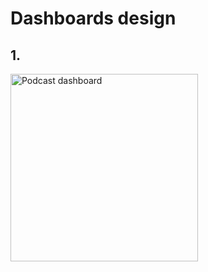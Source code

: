 # Dashboards design

## 1.
<img height="300" src="https://assets.justinmind.com/wp-content/webp-express/webp-images/uploads/2020/02/dashboard-example-podcast-insoft.png.webp" alt="Podcast dashboard" />
